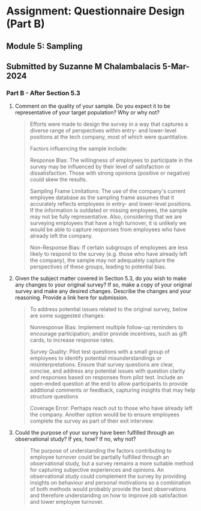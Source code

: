 # Assignment: Questionnaire Design (Part B)
## Module 5: Sampling
## Submitted by Suzanne M Chalambalacis 5-Mar-2024

### Part B - After Section 5.3

1. Comment on the quality of your sample. Do you expect it to be representative of your target population? Why or why not?

   > Efforts were made to design the survey in a way that captures a diverse range of perspectives within entry- and lower-level positions at the tech company, most of which were quantitative.
   > 
   > Factors influencing the sample include:
   > 
   > Response Bias: The willingness of employees to participate in the survey may be influenced by their level of satisfaction or dissatisfaction. Those with strong opinions (positive or negative) could skew the results.
   > 
   > Sampling Frame Limitations: The use of the company's current employee database as the sampling frame assumes that it accurately reflects employees in entry- and lower-level positions. If the information is outdated or missing employees, the sample may not be fully representative. Also, considering that we are surveying employees that have a high turnover, it is unlikely we would be able to capture responses from employees who have already left the company.
   > 
   > Non-Response Bias: If certain subgroups of employees are less likely to respond to the survey (e.g. those who have already left the company), the sample may not adequately capture the perspectives of these groups, leading to potential bias.

2. Given the subject matter covered in Section 5.3, do you wish to make any changes to your original survey? If so, make a copy of your original survey and make any desired changes. Describe the changes and your reasoning. Provide a link here for submission.

   > To address potential issues related to the original survey, below are some suggested changes:
   > 
   > Nonresponse Bias: Implement multiple follow-up reminders to encourage participation; and/or provide incentives, such as gift cards, to increase response rates.
   > 
   > Survey Quality: Pilot test questions with a small group of employees to identify potential misunderstandings or misinterpretations. Ensure that survey questions are clear, concise, and address any potential issues with question clarity and responses based on responses from pilot test.
   > Include an open-ended question at the end to allow participants to provide additional comments or feedback, capturing insights that may help structure questions
   > 
   > Coverage Error: Perhaps reach out to those who have already left the company. Another option would be to ensure employees complete the survey as part of their exit interview.

3. Could the purpose of your survey have been fulfilled through an observational study? If yes, how? If no, why not?

   > The purpose of understanding the factors contributing to employee turnover could be partially fulfilled through an observational study, but a survey remains a more suitable method for capturing subjective experiences and opinions. An observational study could complement the survey by providing insights on behaviour and personal motivations so a combination of both methods would probably provide the best observations and therefore understanding on how to improve job satisfaction and lower employee turnover.

